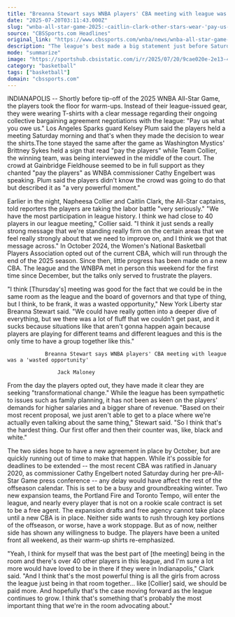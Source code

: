 ```yaml
---
title: "Breanna Stewart says WNBA players' CBA meeting with league was a 'wasted opportunity'"
date: "2025-07-20T03:11:43.000Z"
slug: "wnba-all-star-game-2025:-caitlin-clark-other-stars-wear-'pay-us-what-you-owe-us'-shirts-amid-cba-negotiations"
source: "CBSSports.com Headlines"
original_link: "https://www.cbssports.com/wnba/news/wnba-all-star-game-2025-caitlin-clark-other-stars-wear-pay-us-what-you-owe-us-shirts-amid-cba-negotiations/"
description: "The league's best made a big statement just before Saturday's night WNBA All-Star Game"
mode: "summarize"
image: "https://sportshub.cbsistatic.com/i/r/2025/07/20/9cae020e-2e13-4661-95c5-7602fd959337/thumbnail/1200x675/7c290ed79ad866ae42f4dcb497870a09/caitlinclark.jpg"
category: "basketball"
tags: ["basketball"]
domain: "cbssports.com"
---
```

INDIANAPOLIS -- Shortly before tip-off of the 2025 WNBA All-Star Game, the players took the floor for warm-ups. Instead of their league-issued gear, they were wearing T-shirts with a clear message regarding their ongoing collective bargaining agreement negotiations with the league: "Pay us what you owe us." Los Angeles Sparks guard Kelsey Plum said the players held a meeting Saturday morning and that's when they made the decision to wear the shirts.The tone stayed the same after the game as Washington Mystics' Brittney Sykes held a sign that read "pay the players" while Team Collier, the winning team, was being interviewed in the middle of the court. The crowd at Gainbridge Fieldhouse seemed to be in full support as they chanted "pay the players" as WNBA commissioner Cathy Engelbert was speaking. Plum said the players didn't know the crowd was going to do that but described it as "a very powerful moment."
        


Earlier in the night, Napheesa Collier and Caitlin Clark, the All-Star captains, told reporters the players are taking the labor battle "very seriously." "We have the most participation in league history. I think we had close to 40 players in our league meeting," Collier said. "I think it just sends a really strong message that we're standing really firm on the certain areas that we feel really strongly about that we need to improve on, and I think we got that message across."
In October 2024, the Women's National Basketball Players Association opted out of the current CBA, which will run through the end of the 2025 season. Since then, little progress has been made on a new CBA. The league and the WNBPA met in person this weekend for the first time since December, but the talks only served to frustrate the players. 
        

"I think [Thursday's] meeting was good for the fact that we could be in the same room as the league and the board of governors and that type of thing, but I think, to be frank, it was a wasted opportunity," New York Liberty star Breanna Stewart said. "We could have really gotten into a deeper dive of everything, but we there was a lot of fluff that we couldn't get past, and it sucks because situations like that aren't gonna happen again because players are playing for different teams and different leagues and this is the only time to have a group together like this."
        
            
                
                Breanna Stewart says WNBA players' CBA meeting with league was a 'wasted opportunity'
                
                    Jack Maloney                
            
                            
                            
                                                    
                
                        
                                    
    
                        
                
                    
    
From the day the players opted out, they have made it clear they are seeking "transformational change." While the league has been sympathetic to issues such as family planning, it has not been as keen on the players' demands for higher salaries and a bigger share of revenue. "Based on their most recent proposal, we just aren't able to get to a place where we're actually even talking about the same thing," Stewart said. "So I think that's the hardest thing. Our first offer and then their counter was, like, black and white."
        


The two sides hope to have a new agreement in place by October, but are quickly running out of time to make that happen. While it's possible for deadlines to be extended -- the most recent CBA was ratified in January 2020, as commissioner Cathy Engelbert noted Saturday during her pre-All-Star Game press conference -- any delay would have affect the rest of the offseason calendar. This is set to be a busy and groundbreaking winter. Two new expansion teams, the Portland Fire and Toronto Tempo, will enter the league, and nearly every player that is not on a rookie scale contract is set to be a free agent. The expansion drafts and free agency cannot take place until a new CBA is in place. Neither side wants to rush through key portions of the offseason, or worse, have a work stoppage. But as of now, neither side has shown any willingness to budge. The players have been a united front all weekend, as their warm-up shirts re-emphasized. 
        

"Yeah, I think for myself that was the best part of [the meeting] being in the room and there's over 40 other players in this league, and I'm sure a lot more would have loved to be in there if they were in Indianapolis," Clark said. "And I think that's the most powerful thing is all the girls from across the league just being in that room together... like [Collier] said, we should be paid more. And hopefully that's the case moving forward as the league continues to grow. I think that's something that's probably the most important thing that we're in the room advocating about."